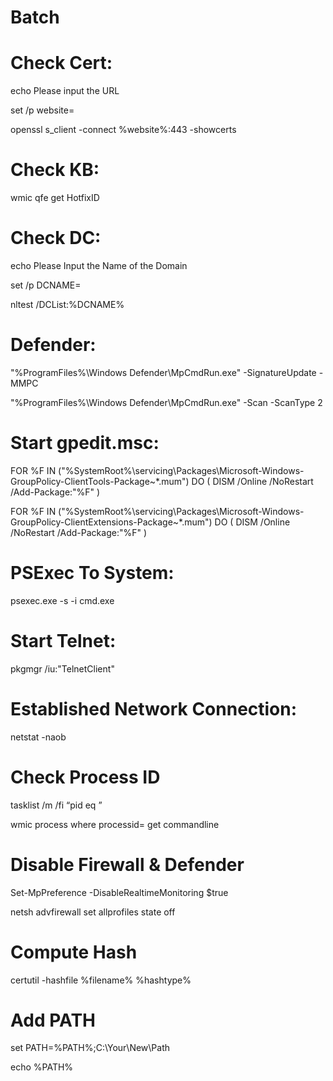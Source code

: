 # Batch

# Check Cert:
echo Please input the URL

set /p website=

openssl s_client -connect %website%:443 -showcerts

# Check KB:
wmic qfe get HotfixID

# Check DC:
echo Please Input the Name of the Domain

set /p DCNAME=

nltest /DCList:%DCNAME%

# Defender:
"%ProgramFiles%\Windows Defender\MpCmdRun.exe" -SignatureUpdate -MMPC

"%ProgramFiles%\Windows Defender\MpCmdRun.exe" -Scan -ScanType 2

# Start gpedit.msc:
FOR %F IN ("%SystemRoot%\servicing\Packages\Microsoft-Windows-GroupPolicy-ClientTools-Package~*.mum") DO ( DISM /Online /NoRestart /Add-Package:"%F" )

FOR %F IN ("%SystemRoot%\servicing\Packages\Microsoft-Windows-GroupPolicy-ClientExtensions-Package~*.mum") DO ( DISM /Online /NoRestart /Add-Package:"%F" )

# PSExec To System:
psexec.exe -s -i cmd.exe

# Start Telnet:
pkgmgr /iu:"TelnetClient"

# Established Network Connection:
netstat -naob

# Check Process ID
tasklist /m /fi “pid eq <PID>”

wmic process where processid=<PID> get commandline

# Disable Firewall & Defender
Set-MpPreference -DisableRealtimeMonitoring $true

netsh advfirewall set allprofiles state off

# Compute Hash
certutil -hashfile  %filename%  %hashtype%

# Add PATH
set PATH=%PATH%;C:\Your\New\Path

echo %PATH%
